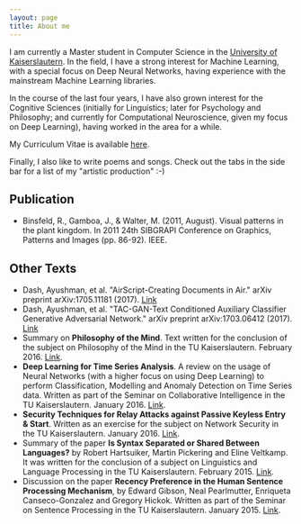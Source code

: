 ```yaml
---
layout: page
title: About me
---
```


<!--p class="message">
  Put here something interesting...
</p-->

I am currently a Master student in Computer Science in the
[University of Kaiserslautern]. In the field, I have a strong interest for
Machine Learning, with a special focus on Deep Neural Networks, having
experience with the mainstream Machine Learning libraries.

In the course of the last four years, I have also grown interest for the
Cognitive Sciences (initially for Linguistics; later for Psychology and
Philosophy; and currently for Computational Neuroscience, given my focus
on Deep Learning), having worked in the area for a while.

My Curriculum Vitae is available
[here](https://drive.google.com/open?id=0B2-sLZMv4F61VG5OcVlKeDVtQk0).


Finally, I also like to write poems and songs. Check out the tabs in the
side bar for a list of my "artistic production" :-)

[University of Kaiserslautern]: https://www.uni-kl.de "TU KL"


## Publication

 *  Binsfeld, R., Gamboa, J., & Walter, M. (2011, August). Visual patterns in
    the plant kingdom. In 2011 24th SIBGRAPI Conference on Graphics, Patterns
    and Images (pp. 86-92). IEEE.

## Other Texts

 *  Dash, Ayushman, et al. "AirScript-Creating Documents in Air." arXiv preprint
    arXiv:1705.11181 (2017).
    [Link](https://arxiv.org/pdf/1705.11181.pdf)
 *  Dash, Ayushman, et al. "TAC-GAN-Text Conditioned Auxiliary Classifier
    Generative Adversarial Network." arXiv preprint arXiv:1703.06412 (2017).
    [Link](https://arxiv.org/pdf/1703.06412.pdf)
 *  Summary on **Philosophy of the Mind**. Text written for the conclusion of
    the subject on Philosophy of the Mind in the TU Kaiserslautern. February
    2016.
    [Link](https://drive.google.com/open?id=0B2-sLZMv4F61Q1BGM1NSdTR0UDQ).
 *  **Deep Learning for Time Series Analysis**. A review on the usage of Neural
    Networks (with a higher focus on using Deep Learning) to perform
    Classification, Modelling and Anomaly Detection on Time Series data. Written
    as part of the Seminar on Collaborative Intelligence in the TU
    Kaiserslautern. January 2016.
    [Link](https://drive.google.com/open?id=0B2-sLZMv4F61VTUzQXRyNXc3c2c).
 *  **Security Techniques for Relay Attacks against Passive Keyless Entry & Start**.
    Written as an exercise for the subject on Network Security in the TU
    Kaiserslautern. January 2016.
    [Link](https://drive.google.com/open?id=0B2-sLZMv4F61OXFoX2tLZWw5RDQ).
 *  Summary of the paper **Is Syntax Separated or Shared Between Languages?** by
    Robert Hartsuiker, Martin Pickering and Eline Veltkamp. It was written for
    the conclusion of a subject on Linguistics and Language Processing in the TU
    Kaiserslautern. February 2015.
    [Link](https://drive.google.com/open?id=0B2-sLZMv4F61bXBRSWdPSVNVTU0).
 *  Discussion on the paper **Recency Preference in the Human Sentence
    Processing Mechanism**, by Edward Gibson, Neal Pearlmutter, Enriqueta
    Canseco-Gonzalez and Gregory Hickok. Written as part of the Seminar on
    Sentence Processing in the TU Kaiserslautern. January 2015.
    [Link](https://drive.google.com/open?id=0B2-sLZMv4F61Q3RJQ05Gb05SLU0).


